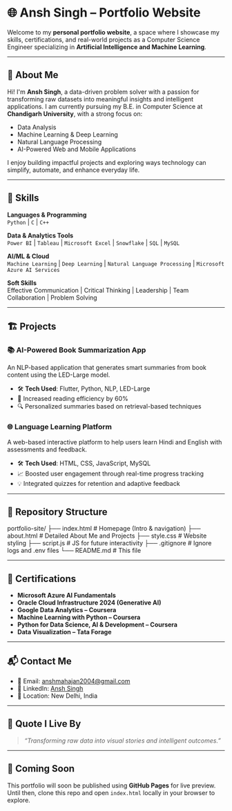 # 🌐 Ansh Singh – Portfolio Website

Welcome to my **personal portfolio website**, a space where I showcase my skills, certifications, and real-world projects as a Computer Science Engineer specializing in **Artificial Intelligence and Machine Learning**.

---

## 👋 About Me

Hi! I'm **Ansh Singh**, a data-driven problem solver with a passion for transforming raw datasets into meaningful insights and intelligent applications. I am currently pursuing my B.E. in Computer Science at **Chandigarh University**, with a strong focus on:

- Data Analysis
- Machine Learning & Deep Learning
- Natural Language Processing
- AI-Powered Web and Mobile Applications

I enjoy building impactful projects and exploring ways technology can simplify, automate, and enhance everyday life.

---

## 💼 Skills

**Languages & Programming**  
`Python` | `C` | `C++`

**Data & Analytics Tools**  
`Power BI` | `Tableau` | `Microsoft Excel` | `Snowflake` | `SQL` | `MySQL`

**AI/ML & Cloud**  
`Machine Learning` | `Deep Learning` | `Natural Language Processing` | `Microsoft Azure AI Services`

**Soft Skills**  
Effective Communication | Critical Thinking | Leadership | Team Collaboration | Problem Solving

---

## 🏗️ Projects

### 📚 AI-Powered Book Summarization App
An NLP-based application that generates smart summaries from book content using the LED-Large model.

- 🛠️ **Tech Used**: Flutter, Python, NLP, LED-Large
- 🚀 Increased reading efficiency by 60%
- 🔍 Personalized summaries based on retrieval-based techniques

### 🌐 Language Learning Platform
A web-based interactive platform to help users learn Hindi and English with assessments and feedback.

- 🛠️ **Tech Used**: HTML, CSS, JavaScript, MySQL
- 📈 Boosted user engagement through real-time progress tracking
- 💡 Integrated quizzes for retention and adaptive feedback

---

## 📂 Repository Structure

portfolio-site/
├── index.html # Homepage (Intro & navigation)
├── about.html # Detailed About Me and Projects
├── style.css # Website styling
├── script.js # JS for future interactivity
├── .gitignore # Ignore logs and .env files
└── README.md # This file

---

## 🧾 Certifications

- **Microsoft Azure AI Fundamentals**  
- **Oracle Cloud Infrastructure 2024 (Generative AI)**  
- **Google Data Analytics – Coursera**  
- **Machine Learning with Python – Coursera**  
- **Python for Data Science, AI & Development – Coursera**  
- **Data Visualization – Tata Forage**

---

## 📬 Contact Me

- 📧 Email: [anshmahajan2004@gmail.com](mailto:anshmahajan2004@gmail.com)  
- 🔗 LinkedIn: [Ansh Singh](https://www.linkedin.com/in/ansh-singh-962a29265)  
- 📍 Location: New Delhi, India  

---

## 🧠 Quote I Live By

> *“Transforming raw data into visual stories and intelligent outcomes.”*

---

## 🚀 Coming Soon

This portfolio will soon be published using **GitHub Pages** for live preview.  
Until then, clone this repo and open `index.html` locally in your browser to explore.

